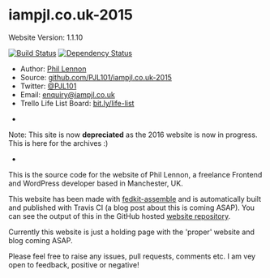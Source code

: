 # iampjl.co.uk-2015
Website Version: 1.1.10

[![Build Status](https://travis-ci.org/PJL101/iampjl.co.uk-2015.svg?branch=master)](https://travis-ci.org/PJL101/iampjl.co.uk-2015)
[![Dependency Status](https://david-dm.org/PJL101/iampjl.co.uk-2015.svg)](https://david-dm.org/PJL101/iampjl.co.uk-2015)

* Author: [Phil Lennon](http://iampjl.co.uk)
* Source: [github.com/PJL101/iampjl.co.uk-2015](http://github.com/PJL101/iampjl.co.uk-2015)
* Twitter: [@PJL101](http://twitter.com/pjl101)
* Email: [enquiry@iampjl.co.uk](mailto:enquiry@iampjl.co.uk)
* Trello Life List Board: [bit.ly/life-list](http://bit.ly/life-list)

-

Note: This site is now **depreciated** as the 2016 website is now in progress. This is here for the archives :)

-

This is the source code for the website of Phil Lennon, a freelance Frontend and WordPress developer based in Manchester, UK.

This website has been made with [fedkit-assemble](https://github.com/PJL101/fedkit-assemble) and is automatically built and published with Travis CI (a blog post about this is coming ASAP). You can see the output of this in the GitHub hosted [website repository](https://github.com/PJL101/PJL101.github.io).

Currently this website is just a holding page with the 'proper' website and blog coming ASAP.

Please feel free to raise any issues, pull requests, comments etc. I am vey open to feedback, positive or negative!
